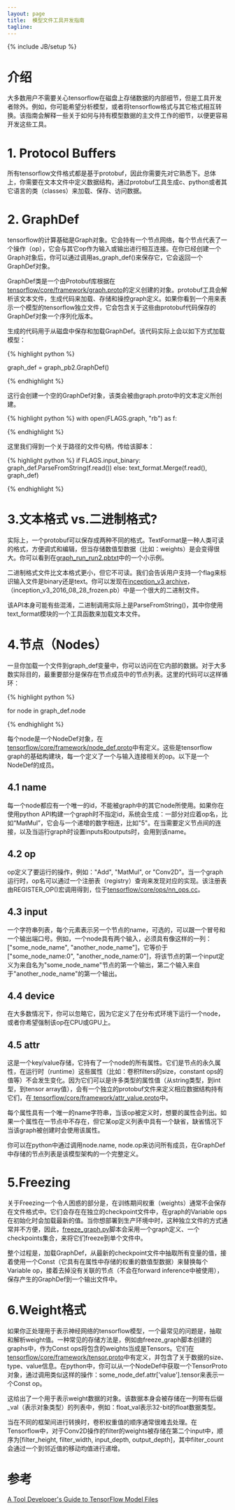 ```yaml
---
layout: page
title:  模型文件工具开发指南
tagline: 
---
```

{% include JB/setup %}

# 介绍

大多数用户不需要关心tensorflow在磁盘上存储数据的内部细节，但是工具开发者除外。例如，你可能希望分析模型，或者将tensorflow格式与其它格式相互转换。该指南会解释一些关于如何与持有模型数据的主文件工作的细节，以便更容易开发这些工具。

# 1. Protocol Buffers

所有tensorflow文件格式都是基于protobuf，因此你需要先对它熟悉下。总体上，你需要在文本文件中定义数据结构，通过protobuf工具生成c、python或者其它语言的类（classes）来加载、保存、访问数据。

# 2. GraphDef

tensorflow的计算基础是Graph对象。它会持有一个节点网络，每个节点代表了一个操作（op），它会与其它op作为输入或输出进行相互连接。在你已经创建一个Graph对象后，你可以通过调用as_graph_def()来保存它，它会返回一个GraphDef对象。

GraphDef类是一个由Protobuf库根据在[tensorflow/core/framework/graph.proto](https://github.com/tensorflow/tensorflow/blob/master/tensorflow/core/framework/graph.proto)的定义创建的对象。protobuf工具会解析该文本文件，生成代码来加载、存储和操控graph定义。如果你看到一个用来表示一个模型的tensorflow独立文件，它会包含关于这些由protobuf代码保存的GraphDef对象一个序列化版本。

生成的代码用于从磁盘中保存和加载GraphDef。该代码实际上会以如下方式加载模型：

{% highlight python %}

graph_def = graph_pb2.GraphDef()

{% endhighlight %}

这行会创建一个空的GraphDef对象，该类会被由graph.proto中的文本定义所创建。

{% highlight python %}
with open(FLAGS.graph, "rb") as f:

{% endhighlight %}

这里我们得到一个关于路径的文件句柄，传给该脚本：

{% highlight python %}
if FLAGS.input_binary:
	graph_def.ParseFromString(f.read())
else:
	text_format.Merge(f.read(), graph_def)

{% endhighlight %}

# 3.文本格式 vs.二进制格式?

实际上，一个protobuf可以保存成两种不同的格式。TextFormat是一种人类可读的格式，方便调式和编辑，但当存储数值型数据（比如：weights）是会变得很大。你可以看到在[graph_run_run2.pbtxt](https://github.com/tensorflow/tensorboard/blob/master/tensorboard/demo/data/graph_run_run2.pbtxt)中的一个小示例。

二进制格式文件比文本格式更小，但它不可读。我们会告诉用户支持一个flag来标识输入文件是binary还是text。你可以发现在[inception_v3 archive](https://storage.googleapis.com/download.tensorflow.org/models/inception_v3_2016_08_28_frozen.pb.tar.gz)，（inception_v3_2016_08_28_frozen.pb）中是一个很大的二进制文件。

该API本身可能有些混淆，二进制调用实际上是ParseFromString()，其中你使用text_format模块的一个工具函数来加载文本文件。

# 4.节点（Nodes）

一旦你加载一个文件到graph_def变量中，你可以访问在它内部的数据。对于大多数实际目的，最重要部分是保存在节点成员中的节点列表。这里的代码可以这样循环：

{% highlight python %}

for node in graph_def.node

{% endhighlight %}

每个node是一个NodeDef对象，在[tensorflow/core/framework/node_def.proto](https://github.com/tensorflow/tensorflow/blob/master/tensorflow/core/framework/node_def.proto)中有定义。这些是tensorflow graph的基础构建块，每一个定义了一个与输入连接相关的op。以下是一个NodeDef的成员。

## 4.1 name

每一个node都应有一个唯一的id，不能被graph中的其它node所使用。如果你在使用python API构建一个graph时不指定id，系统会生成：一部分对应着op名，比如“MatMul”，它会与一个递增的数字相连，比如"5"。在当需要定义节点间的连接，以及当运行graph时设置inputs和outputs时，会用到该name。

## 4.2 op

op定义了要运行的操作，例如："Add", "MatMul", or "Conv2D"。当一个graph运行时，op名可以通过一个注册表（registry）查询来发现对应的实现。该注册表由REGISTER_OP()宏调用得到，位于[tensorflow/core/ops/nn_ops.cc](https://github.com/tensorflow/tensorflow/blob/master/tensorflow/core/ops/nn_ops.cc)。

## 4.3 input

一个字符串列表，每个元素表示另一个节点的name，可选的，可以跟一个冒号和一个输出端口号。例如，一个node具有两个输入，必须具有像这样的一列：["some_node_name", "another_node_name"]，它等价于["some_node_name:0", "another_node_name:0"]，将该节点的第一个input定义为来自名为"some_node_name"节点的第一个输出，第二个输入来自于"another_node_name"的第一个输出。

## 4.4 device

在大多数情况下，你可以忽略它，因为它定义了在分布式环境下运行一个node，或者你希望强制该op在CPU或GPU上。

## 4.5 attr

这是一个key/value存储，它持有了一个node的所有属性。它们是节点的永久属性，在运行时（runtime）这些属性（比如：卷积filters的size，constant ops的值等）不会发生变化。因为它们可以是许多类型的属性值（从string类型，到int型，到tensor array值），会有一个独立的protobuf文件来定义相应数据结构持有它们，在[ tensorflow/core/framework/attr_value.proto](https://github.com/tensorflow/tensorflow/blob/master/tensorflow/core/framework/attr_value.proto)中。

每个属性具有一个唯一的name字符串，当该op被定义时，想要的属性会列出。如果一个属性在一节点中不存在，但它某op定义列表中具有一个缺省，缺省情况下当该graph被创建时会使用该属性。

你可以在python中通过调用node.name, node.op来访问所有成员，在GraphDef中存储的节点列表是该模型架构的一个完整定义。

# 5.Freezing

关于Freezing一个令人困惑的部分是，在训练期间权重（weights）通常不会保存在文件格式中。它们会存在在独立的checkpoint文件中，在graph的Variable ops在初始化时会加载最新的值。当你想部署到生产环境中时，这种独立文件的方式通常并不方便，因此，[freeze_graph.py](https://github.com/tensorflow/tensorflow/blob/master/tensorflow/python/tools/freeze_graph.py)脚本会采用一个graph定义、一个checkpoints集合，来将它们freeze到单个文件中。

整个过程是，加载GraphDef，从最新的checkpoint文件中抽取所有变量的值，接着使用一个Const（它具有在属性中存储的权重的数值型数据）来替换每个Variable op，接着去掉没有关联的节点（不会在forward inference中被使用），保存产生的GraphDef到一个输出文件中。

# 6.Weight格式

如果你正处理用于表示神经网络的tensorflow模型，一个最常见的问题是，抽取和解析weight值。一种常见的存储方法是，例如由freeze_graph脚本创建的graphs中，作为Const ops将包含的weights当成是Tensors。它们在[tensorflow/core/framework/tensor.proto](https://github.com/tensorflow/tensorflow/blob/master/tensorflow/core/framework/tensor.proto)中有定义，并包含了关于数据的size、type、value信息。在python中，你可以从一个NodeDef中获取一个TensorProto对象，通过调用类似这样的操作：some_node_def.attr['value'].tensor来表示一个Const op。

这给出了一个用于表示weight数据的对象。该数据本身会被存储在一列带有后缀_val（表示对象类型）的列表中，例如：float_val表示32-bit的float数据类型。

当在不同的框架间进行转换时，卷积权重值的顺序通常很难去处理。在Tensorflow中，对于Conv2D操作的filter的weights被存储在第二个input中，顺序为[filter_height, filter_width, input_depth, output_depth]，其中filter_count会通过一个到邻近值的移动均值进行递增。

# 参考

[A Tool Developer's Guide to TensorFlow Model Files](https://www.tensorflow.org/extend/tool_developers/)
